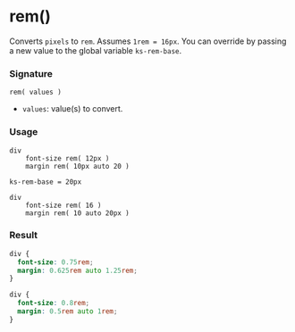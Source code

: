 # rem()

Converts `pixels` to `rem`.
Assumes `1rem = 16px`. You can override by passing a new value to the global variable `ks-rem-base`.

### Signature

`rem( values )`

* `values`: value(s) to convert.

### Usage

```stylus
div
    font-size rem( 12px )
    margin rem( 10px auto 20 )

ks-rem-base = 20px

div
    font-size rem( 16 )
    margin rem( 10 auto 20px )

```

### Result

```css
div {
  font-size: 0.75rem;
  margin: 0.625rem auto 1.25rem;
}

div {
  font-size: 0.8rem;
  margin: 0.5rem auto 1rem;
}
```
